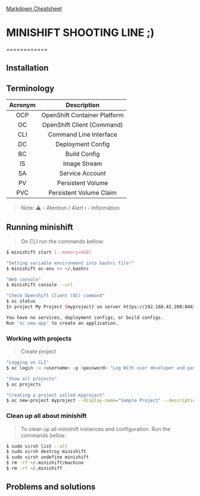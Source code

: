 [Markdown Cheatsheet](https://github.com/adam-p/markdown-here/wiki/Markdown-Here-Cheatsheet)
# MINISHIFT SHOOTING LINE ;)
============

## Installation


## Terminology
|Acronym|Description|
|:------:|:------:|
|OCP|OpenShift Container Platform|
|OC| OpenShift Client (Command)|
|CLI|Command Line Interface|
|DC|Deployment Config|
|BC|Build Config|
|IS|Image Stream|
|SA|Service Account|
|PV|Persistent Volume|
|PVC|Persistent Volume Claim|


> Note:
	:warning: - Atention / Alert
	:information_source: - Information

## Running minishift
> On CLI run the commands bellow:
```bash
$ minishift start [--memory=4GB]

"Setting variable environment into bashrc file!"
$ minishift oc-env >> ~/.bashrc

"Web console"
$ minishift console --url

"Check Openshift Client (OC) command"
$ oc status
In project My Project (myproject) on server https://192.168.42.200:8443

You have no services, deployment configs, or build configs.
Run 'oc new-app' to create an application.
```

### Working with projects
> Create project
```bash
"Logging on CLI"
$ oc login -u <username> -p <password> "Log With user developer and pass developer"

"Show all projects"
$ oc projects 

"Creating a project called myproject"
$ oc new-project myproject --display-name="Sample Project" --description="Project created just for trainning."
```

### Clean up all about minishift
> To clean up all minishift instances and configuration. 
> Run the commands below:
```bash
$ sudo virsh list --all
$ sudo virsh destroy minishift
$ sudo virsh undefine minishift
$ rm -rf ~/.minishift/machine
$ rm -rf ~/.minishiff
```

## Problems and solutions

